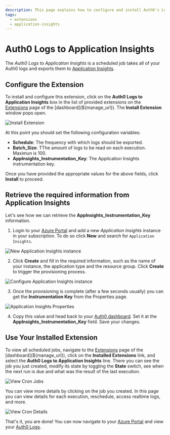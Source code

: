 ```yaml
---
description: This page explains how to configure and install Auth0's Logs to Application Insights extension.
tags:
  - extensions
  - application-insights
---
```


# Auth0 Logs to Application Insights

The *Auth0 Logs to Application Insights* is a scheduled job takes all of your Auth0 logs and exports them to [Application Insights](https://azure.microsoft.com/en-us/services/application-insights/).

## Configure the Extension

To install and configure this extension, click on the __Auth0 Logs to Application Insights__ box in the list of provided extensions on the [Extensions](${manage_url}/#/extensions) page of the [dashboard](${manage_url}). The __Install Extension__ window pops open.

![Install Extension](/media/articles/extensions/appinsights/ext-mgmt-appinsights.png)

At this point you should set the following configuration variables:

- __Schedule__: The frequency with which logs should be exported.
- __Batch_Size__: TThe amount of logs to be read on each execution. Maximun is 100.
- __AppInsights_Instrumentation_Key__: The Application Insights instrumentation key.

 Once you have provided the appropriate values for the above fields, click __Install__ to proceed.

## Retrieve the required information from Application Insights

Let's see how we can retrieve the __AppInsights_Instrumentation_Key__ information.

1. Login to your [Azure Portal](https://portal.azure.com/#) and add a new _Application Insights_ instance in your subscription. To do so click __New__ and search for `Application Insights`.

![New Application Insights instance](/media/articles/extensions/appinsights/new-appinsights.png)

2. Click __Create__ and fill in the required information, such as the name of your instance, the application type and the resource group. Click __Create__ to trigger the provisioning process.

![Configure Application Insights instance](/media/articles/extensions/appinsights/conf-appinsights.png)

3. Once the provisioning is complete (after a few seconds usually) you can get the __Instrumentation Key__ from the Properties page.

![Application Insights Properties](/media/articles/extensions/appinsights/appinsights-properties.png)

4. Copy this value and head back to your [Auth0 dashboard](${manage_url}). Set it at the __AppInsights_Instrumentation_Key__ field. Save your changes.


## Use Your Installed Extension

To view all scheduled jobs, navigate to the [Extensions](${manage_url}/#/extensions) page of the [dashboard](${manage_url}), click on the __Installed Extensions__ link, and select the __Auth0 Logs to Application Insights__ line. There you can see the job you just created, modify its state by toggling the __State__ switch, see when the next run is due and what was the result of the last execution.

![View Cron Jobs](/media/articles/extensions/appinsights/view-cron-jobs.png)

You can view more details by clicking on the job you created. In this page you can view details for each execution, reschedule, access realtime logs, and more.

![View Cron Details](/media/articles/extensions/appinsights/view-cron-details.png)

That's it, you are done! You can now navigate to your [Azure Portal](https://portal.azure.com/#) and view your [Auth0 Logs](${manage_url}/#/logs).
